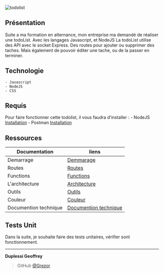 ![todolist](https://user-images.githubusercontent.com/38507456/86513085-8b56ee00-be07-11ea-8089-3de5bd247122.png)


## Présentation 
Suite a ma formation en alternance, mon entreprise ma demandé de réaliser une todoList. Avec les langages Javascript, et NodeJS
La todoList utilise des API avec le socket Express. Des routes pour ajouter ou supprimer des taches. Mais également de pouvoir éditer 
une tache, ou de la passer en terminer.

## Technologie 
    - Javascript
    - NodeJS
    - CSS 

## Requis 
Pour faire fonctionner cette todolist, il vous faudra d'installer :
    - NodeJS [Installation](https://nodejs.org/en/)
    - Postman [Installation](https://www.postman.com/downloads/)

## Ressources 
| Documentation             | liens                                                             |
| --------------------------| ------------------------------------------------------------------|
| Demarrage                 | [Demmarage](https://github.com/Grezor/TodoList/)    |
| Routes                    | [Routes ](https://github.com/Grezor/TodoList/)      |
| Functions                 | [Functions](https://github.com/Grezor/TodoList/)    |
| L'architecture            | [Architecture](https://github.com/Grezor/TodoList/) |
| Outils                    | [Outils](https://github.com/Grezor/TodoList/)       |
| Couleur                   | [Couleur](https://github.com/Grezor/TodoList/)      |
| Documention technique     | [Documention technique](https://github.com/Grezor/TodoList/)      |

## Tests Unit

Dans la suite, je souhaite faire des tests unitaires, vérifier sont fonctionnement.

---
**Duplessi Geoffrey** 
> GitHub [@Grezor][4]

[4]: https://github.com/Grezor
 
